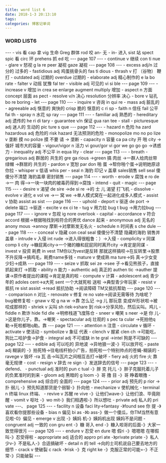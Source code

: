```yaml
---
title: word list 6
date: 2018-1-3 20:13:10
tags:
categories: 博客记单词   
---
```


<h3>WORD LIST6</h3>
---
- vis 看  cap 拿 vig 生命 Greg 群体  rod 咬 an- 无
- in- 进入 sist 站 spect spic 看 circ 环 prehens 抓  ed 吃
---
page 107
---
- continue v 继续  con ti nue
- glare v 怒视 g la re peer 凝视 gaze 凝视
---
page 108
---
- excess adj/n 过分的 过多的
- fastidious adj 鸡蛋挑骨头的 fas ti dious
- thrash v 打 （谷物） 鞭打
- outdated adj 过期的 overdue 过期的  
- elaborate adj 精心制作的  e la bo rate
- falter v 动摇  犹豫 fal ter
- visible adj 可见的 vi si ble
---
page 109
---
- increase v 增加 in crea se enlarge  augment  multiply 增加
- aspect n 方面  concept 层面 as pect
- resolve v/n 决心  resolution 分辨率 决心
- bore v 钻孔  bo re boring
- let
---
page 110
---
- inquire v 咨询 in qui re
- mass adj 脏乱的
- agreeable adj 惬意的 爽快的  crisp 脆的  惬意的  c ri sp
- faith n 信任  fail 公平  fai th
- spray n 水花  sp ray
---
page 111
---
- familiar adj 熟悉的
- hereditary adj 遗传的   he ri di tary
- guarantee v/n 保证 gua ran tee
- stall
- picturesque adj 迷人的 生动的 pic ture s que
---
page 112
---
- hazard  n 危险  ha zard  hazardous adj 危险的  risk  hazard 无法预测的危险
- monopolize mo no po lize  v 垄断  摸 no polize  摸 不要 请 -> 垄断
- capacity n 容量  ca pa city 开 啪 city ->强奸 城市大的容量
- vigour/vigor n 活力 vi gour/gor  vi gor we go  go go  ->诱惑力
- inequality adj 不公平  in equa lity
- clear
---
page 113
---
- breath
- gregarious adj 群居的 共生的   gre ga rious  ->green 搞 肉丝  ->一群人给肉丝带绿帽  ->群居的 共生的
- pardon v 宽恕 par don 啪 蛋  ->帮你啪个蛋->说明她原谅你拉
- whisper v 低语 whis per
- seal n 海豹 印记 v 盖章 sales销售  sell  seal 傻傻分不清楚  海豹盖章 密封销售
---
page 114
---
- worth
- erode v 腐蚀 e ro de  ->一 肉 得——>一块一块肉的被毒药得到->腐蚀
- intend
- quit
- magic
---
page 115
---
- desire v 渴望  de sire  ->de si re ->的 士 儿 渴望 打飞机
- dissolve
- evolve v 进化  e vol ve ->一 窝 we ->单人模式窝在一起进化成多人模式
- assist v 协助 assist as sist
---
page  116
---
- uphold
- deport v 驱逐 de port -> delete 端口 ->驱逐
- excite v ex ci te
- tug v 用力拉 bug  t bug ->用力拉bug
---
page 117
---
- ignore v 忽视 ig nore overlook
- capital
- accordance v 符合  accord 根据->根据啪找到啦符合的男优 dance 起来
- anonymous adj 无名的  anony mous ->annoy 摩斯->对摩斯发无名火
- schedule n 时间表 s che dule
---
page 118
---
- conceal v 隐藏 con ceal seal 傻傻分不清楚 隐藏的海豹 销售并盖章
- intrude v 入侵 int rude ->进入得很粗鲁：）->入侵
- complicity v 同谋 comp li city ->糠屁离city->一个猪的糠和屁屁同时离开city ->肯定是同谋
- invest v 投资 耗费  in vest TM你以为vest是反转 那就这样搞呗->在反转里->股票不升反降->搞鸡毛，耗费name多钱
- mature v 使成熟 ma ture->妈 真->少女变少妇->成熟
---
page 119
---
- seize v 抓取 sei ze ->see 子->看见熊孩子，直接抓起来打 ->抓取
- ability n 能力
- authentic adj 真正的 authen tic ->auther 提课->原作者提出的课程->肯定是真的啦
- compute v 计算
- adolescent adj 青少年的 adoles cent->a大死 sent 一个大就死啦 送啦 ->典型青少年玩家
- resist v 抵抗 re sist assist  ->read 抵抗协助  ->阅读障碍 TM又抵抗帮助
---
page 120
---
- comparison n 对比
- renovate v 修复 re no vate->阅读无需等待 为啥呢？ bug被修复啦
- gnaw v 咬  g na w ->靠 怎么记 ->g 儿 那玩意 变成W形状啦->被咬成那样的
- shriek v 尖叫 sh riek->share 到 risk->分享风险，然后尖叫。鸡儿
- fiddle n 欺诈 hide fid dle ->明修栈道飞度陈仓
- sneer v 嘲笑 s neer ->是  你 儿->这是你儿子，靠。->嘲笑
- spectacular adj 壮观的 s pec ta cular ->死拍他q勒->死啦都啪q勒。靠
---
page 121
---
- attention n 注意
- circulate v 循环
- activate v 使活动
- symbolize v 象征 代表
- clench v 握紧 clen ch ->可能吃，狗比二哈护食->护食
- integral adj 不可或缺 in te gral ->intel 狗是不可缺的
---
page 122
---
- edible adj 可以吃的   异地波  ->异地狼一波-》可以放开吃
- paste adj 糊装的  -》拍死特->往电线杆拍小广告，拍死啦一个特别帅点的苍蝇-糊装的
- ravege v 毁坏 -ra 瓦 击->叫瓦片之间相互击打->破坏
- fiery adj 火的 fire 火  靠 毫无规律
- cost
- resign v 辞去 re sign  -》发送辞去的信号
---
page 123
---
- defend、
- punctual adj 准时的 pun c tual -》胖 克 托儿 -》胖子克服托着儿子的负累准时的到来
- gloom adj 黑暗的 g loom -》哥 撸 目 -》哥 睁着眼撸
- comprehensive adj 综合的 全面的
---
page 124
---
- prior adj 预先的 p rior ->扑 弱儿 -》预先知道那货是个弱智-》扑向他
- mechanize v 使机械化
- terminal n 终端  linux 终端、
- revive v 苏醒  re vive  -》让他们wave-》让他们浪、毕竟刚醒
- vomit v 呕吐 -》wo mit-》我们相遇啦-》所以想吐
- private adj 私人的 pri vate
---、
page 125
---
- facility n 设备 faci lity->fantasy -》found see 你 提  -》喜欢看你提那些设备
- bias n 偏见 bi as -》b ass-》做一个傻瓜，你TM当然有意见啦-0》偏见
- emerge v 出现 -》姨妈 机-》姨妈机出现 姨妈不是问题
- congruent adj 一致的 con gru ent -》糠 哥入 end -》糠入啦哥的后面-》大家一致觉得很污
---
page 126
---
- endure v 忍受 en dure  嗯 假ri -》嗯嗯嗯 在哪假叫-》忍受得啦
- appropriate adj 适合的 appro pri ate -》private priate -》私人少v-》不是私人-》合适搞破坏
- detail n 的 tell ->向的士司机说自己要去地方的细节
- crack v 使破裂 c rack -》risk -》克 right ke -》克服正常的可能=-》不正常-》只能破裂
---
